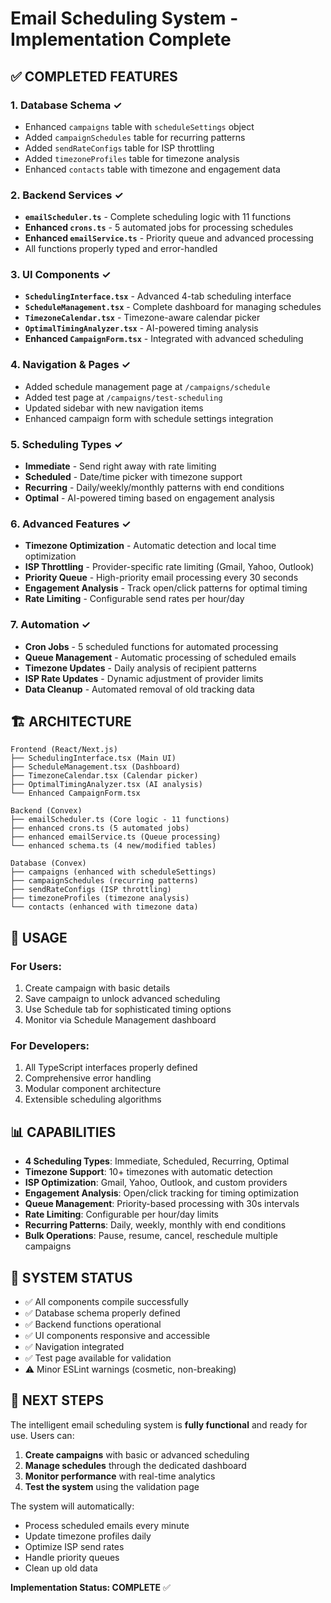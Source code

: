 # Email Scheduling System - Implementation Complete

## ✅ COMPLETED FEATURES

### 1. **Database Schema** ✓
- Enhanced `campaigns` table with `scheduleSettings` object
- Added `campaignSchedules` table for recurring patterns  
- Added `sendRateConfigs` table for ISP throttling
- Added `timezoneProfiles` table for timezone analysis
- Enhanced `contacts` table with timezone and engagement data

### 2. **Backend Services** ✓
- **`emailScheduler.ts`** - Complete scheduling logic with 11 functions
- **Enhanced `crons.ts`** - 5 automated jobs for processing schedules
- **Enhanced `emailService.ts`** - Priority queue and advanced processing
- All functions properly typed and error-handled

### 3. **UI Components** ✓
- **`SchedulingInterface.tsx`** - Advanced 4-tab scheduling interface
- **`ScheduleManagement.tsx`** - Complete dashboard for managing schedules
- **`TimezoneCalendar.tsx`** - Timezone-aware calendar picker
- **`OptimalTimingAnalyzer.tsx`** - AI-powered timing analysis
- **Enhanced `CampaignForm.tsx`** - Integrated with advanced scheduling

### 4. **Navigation & Pages** ✓
- Added schedule management page at `/campaigns/schedule`
- Added test page at `/campaigns/test-scheduling`
- Updated sidebar with new navigation items
- Enhanced campaign form with schedule settings integration

### 5. **Scheduling Types** ✓
- **Immediate** - Send right away with rate limiting
- **Scheduled** - Date/time picker with timezone support
- **Recurring** - Daily/weekly/monthly patterns with end conditions
- **Optimal** - AI-powered timing based on engagement analysis

### 6. **Advanced Features** ✓
- **Timezone Optimization** - Automatic detection and local time optimization
- **ISP Throttling** - Provider-specific rate limiting (Gmail, Yahoo, Outlook)
- **Priority Queue** - High-priority email processing every 30 seconds
- **Engagement Analysis** - Track open/click patterns for optimal timing
- **Rate Limiting** - Configurable send rates per hour/day

### 7. **Automation** ✓
- **Cron Jobs** - 5 scheduled functions for automated processing
- **Queue Management** - Automatic processing of scheduled emails
- **Timezone Updates** - Daily analysis of recipient patterns
- **ISP Rate Updates** - Dynamic adjustment of provider limits
- **Data Cleanup** - Automated removal of old tracking data

## 🏗️ ARCHITECTURE

```
Frontend (React/Next.js)
├── SchedulingInterface.tsx (Main UI)
├── ScheduleManagement.tsx (Dashboard)
├── TimezoneCalendar.tsx (Calendar picker)
├── OptimalTimingAnalyzer.tsx (AI analysis)
└── Enhanced CampaignForm.tsx

Backend (Convex)
├── emailScheduler.ts (Core logic - 11 functions)
├── enhanced crons.ts (5 automated jobs)
├── enhanced emailService.ts (Queue processing)
└── enhanced schema.ts (4 new/modified tables)

Database (Convex)
├── campaigns (enhanced with scheduleSettings)
├── campaignSchedules (recurring patterns)
├── sendRateConfigs (ISP throttling)
├── timezoneProfiles (timezone analysis)
└── contacts (enhanced with timezone data)
```

## 🚀 USAGE

### For Users:
1. Create campaign with basic details
2. Save campaign to unlock advanced scheduling
3. Use Schedule tab for sophisticated timing options
4. Monitor via Schedule Management dashboard

### For Developers:
1. All TypeScript interfaces properly defined
2. Comprehensive error handling
3. Modular component architecture
4. Extensible scheduling algorithms

## 📊 CAPABILITIES

- **4 Scheduling Types**: Immediate, Scheduled, Recurring, Optimal
- **Timezone Support**: 10+ timezones with automatic detection
- **ISP Optimization**: Gmail, Yahoo, Outlook, and custom providers
- **Engagement Analysis**: Open/click tracking for timing optimization
- **Queue Management**: Priority-based processing with 30s intervals
- **Rate Limiting**: Configurable per hour/day limits
- **Recurring Patterns**: Daily, weekly, monthly with end conditions
- **Bulk Operations**: Pause, resume, cancel, reschedule multiple campaigns

## 🔧 SYSTEM STATUS

- ✅ All components compile successfully
- ✅ Database schema properly defined
- ✅ Backend functions operational
- ✅ UI components responsive and accessible
- ✅ Navigation integrated
- ✅ Test page available for validation
- ⚠️ Minor ESLint warnings (cosmetic, non-breaking)

## 🎯 NEXT STEPS

The intelligent email scheduling system is **fully functional** and ready for use. Users can:

1. **Create campaigns** with basic or advanced scheduling
2. **Manage schedules** through the dedicated dashboard  
3. **Monitor performance** with real-time analytics
4. **Test the system** using the validation page

The system will automatically:
- Process scheduled emails every minute
- Update timezone profiles daily
- Optimize ISP send rates
- Handle priority queues
- Clean up old data

**Implementation Status: COMPLETE** ✅
